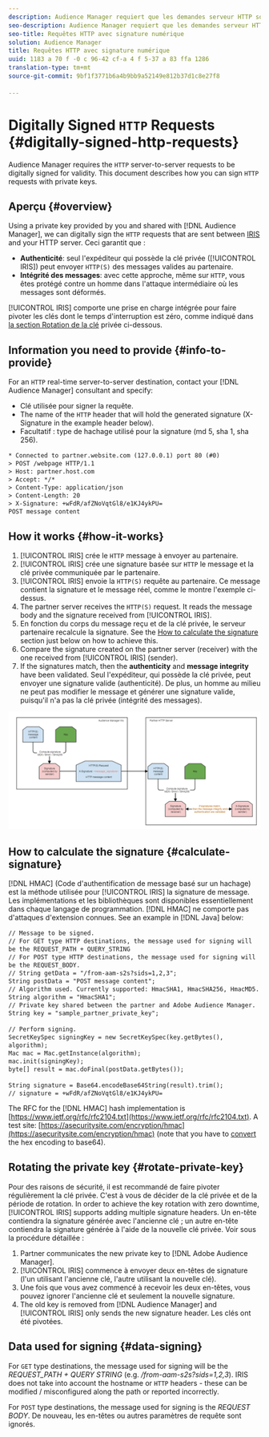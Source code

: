 ```yaml
---
description: Audience Manager requiert que les demandes serveur HTTP soient signées numériquement pour validité. Ce document décrit la manière de signer des requêtes HTTP avec des clés privées.
seo-description: Audience Manager requiert que les demandes serveur HTTP soient signées numériquement pour validité. Ce document décrit la manière de signer des requêtes HTTP avec des clés privées.
seo-title: Requêtes HTTP avec signature numérique
solution: Audience Manager
title: Requêtes HTTP avec signature numérique
uuid: 1183 a 70 f -0 c 96-42 cf-a 4 f 5-37 a 83 ffa 1286
translation-type: tm+mt
source-git-commit: 9bf1f3771b6a4b9bb9a52149e812b37d1c8e27f8

---
```



# Digitally Signed `HTTP` Requests {#digitally-signed-http-requests}

Audience Manager requires the `HTTP` server-to-server requests to be digitally signed for validity. This document describes how you can sign `HTTP` requests with private keys.

## Aperçu {#overview}

<!-- digitally_signed_http_requests.xml -->

Using a private key provided by you and shared with [!DNL Audience Manager], we can digitally sign the `HTTP` requests that are sent between [IRIS](../../../reference/system-components/components-data-action.md#iris) and your HTTP server. Ceci garantit que :

* **Authenticité**: seul l'expéditeur qui possède la clé privée ([!UICONTROL IRIS]) peut envoyer `HTTP(S)` des messages valides au partenaire.
* **Intégrité des messages**: avec cette approche, même sur `HTTP`, vous êtes protégé contre un homme dans l'attaque intermédiaire où les messages sont déformés.

[!UICONTROL IRIS] comporte une prise en charge intégrée pour faire pivoter les clés dont le temps d'interruption est zéro, comme indiqué dans [la section Rotation de la clé](../../../integration/receiving-audience-data/real-time-outbound-transfers/digitally-signed-http-requests.md#rotate-private-key) privée ci-dessous.

## Information you need to provide {#info-to-provide}

For an `HTTP` real-time server-to-server destination, contact your [!DNL Audience Manager] consultant and specify:

* Clé utilisée pour signer la requête.
* The name of the `HTTP` header that will hold the generated signature (X-Signature in the example header below).
* Facultatif : type de hachage utilisé pour la signature (md 5, sha 1, sha 256).

```
* Connected to partner.website.com (127.0.0.1) port 80 (#0)
> POST /webpage HTTP/1.1
> Host: partner.host.com
> Accept: */*
> Content-Type: application/json
> Content-Length: 20
> X-Signature: +wFdR/afZNoVqtGl8/e1KJ4ykPU=
POST message content
```

## How it works {#how-it-works}

1. [!UICONTROL IRIS] crée le `HTTP` message à envoyer au partenaire.
1. [!UICONTROL IRIS] crée une signature basée sur `HTTP` le message et la clé privée communiquée par le partenaire.
1. [!UICONTROL IRIS] envoie la `HTTP(S)` requête au partenaire. Ce message contient la signature et le message réel, comme le montre l'exemple ci-dessus.
1. The partner server receives the `HTTP(S)` request. It reads the message body and the signature received from [!UICONTROL IRIS].
1. En fonction du corps du message reçu et de la clé privée, le serveur partenaire recalcule la signature. See the [How to calculate the signature](../../../integration/receiving-audience-data/real-time-outbound-transfers/digitally-signed-http-requests.md#calculate-signature) section just below on how to achieve this.
1. Compare the signature created on the partner server (receiver) with the one received from [!UICONTROL IRIS] (sender).
1. If the signatures match, then the **authenticity** and **message integrity** have been validated. Seul l'expéditeur, qui possède la clé privée, peut envoyer une signature valide (authenticité). De plus, un homme au milieu ne peut pas modifier le message et générer une signature valide, puisqu'il n'a pas la clé privée (intégrité des messages).

![](assets/iris-digitally-sign-http-request.png)

## How to calculate the signature {#calculate-signature}

[!DNL HMAC] (Code d'authentification de message basé sur un hachage) est la méthode utilisée pour [!UICONTROL IRIS] la signature de message. Les implémentations et les bibliothèques sont disponibles essentiellement dans chaque langage de programmation. [!DNL HMAC] ne comporte pas d'attaques d'extension connues. See an example in [!DNL Java] below:

```
// Message to be signed.
// For GET type HTTP destinations, the message used for signing will be the REQUEST_PATH + QUERY_STRING
// For POST type HTTP destinations, the message used for signing will be the REQUEST_BODY.
// String getData = "/from-aam-s2s?sids=1,2,3";
String postData = "POST message content";
// Algorithm used. Currently supported: HmacSHA1, HmacSHA256, HmacMD5.
String algorithm = "HmacSHA1";
// Private key shared between the partner and Adobe Audience Manager.
String key = "sample_partner_private_key";
  
// Perform signing.
SecretKeySpec signingKey = new SecretKeySpec(key.getBytes(), algorithm);
Mac mac = Mac.getInstance(algorithm);
mac.init(signingKey);
byte[] result = mac.doFinal(postData.getBytes());
  
String signature = Base64.encodeBase64String(result).trim(); 
// signature = +wFdR/afZNoVqtGl8/e1KJ4ykPU=
```

The RFC for the [!DNL HMAC] hash implementation is [https://www.ietf.org/rfc/rfc2104.txt](https://www.ietf.org/rfc/rfc2104.txt). A test site: [https://asecuritysite.com/encryption/hmac](https://asecuritysite.com/encryption/hmac) (note that you have to [convert](https://tomeko.net/online_tools/hex_to_base64.php?lang=en) the hex encoding to base64).

## Rotating the private key {#rotate-private-key}

Pour des raisons de sécurité, il est recommandé de faire pivoter régulièrement la clé privée. C'est à vous de décider de la clé privée et de la période de rotation. In order to achieve the key rotation with zero downtime, [!UICONTROL IRIS] supports adding multiple signature headers. Un en-tête contiendra la signature générée avec l'ancienne clé ; un autre en-tête contiendra la signature générée à l'aide de la nouvelle clé privée. Voir sous la procédure détaillée :

1. Partner communicates the new private key to [!DNL Adobe Audience Manager].
1. [!UICONTROL IRIS] commence à envoyer deux en-têtes de signature (l'un utilisant l'ancienne clé, l'autre utilisant la nouvelle clé).
1. Une fois que vous avez commencé à recevoir les deux en-têtes, vous pouvez ignorer l'ancienne clé et seulement la nouvelle signature.
1. The old key is removed from [!DNL Audience Manager] and [!UICONTROL IRIS] only sends the new signature header. Les clés ont été pivotées.

## Data used for signing {#data-signing}

For `GET` type destinations, the message used for signing will be the *REQUEST_PATH + QUERY STRING* (e.g. */from-aam-s2s?sids=1,2,3*). IRIS does not take into account the hostname or `HTTP` headers - these can be modified / misconfigured along the path or reported incorrectly.

For `POST` type destinations, the message used for signing is the *REQUEST BODY*. De nouveau, les en-têtes ou autres paramètres de requête sont ignorés.
